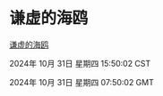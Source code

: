 # 谦虚的海鸥
[谦虚的海鸥](http://219.139.197.74:56308/qxdho/course/base/hotlink/index.php)

2024年 10月 31日 星期四 15:50:02 CST

2024年 10月 31日 星期四 07:50:02 GMT
